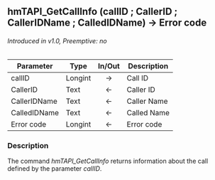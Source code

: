 ## hmTAPI_GetCallInfo (callID ; CallerID ; CallerIDName ; CalledIDName) → Error code
###### Introduced in v1.0, Preemptive: no

|Parameter|Type|In/Out|Description
|---|---|:---:|---
|callID|Longint|→|Call ID
|CallerID|Text|←|Caller ID
|CallerIDName|Text|←|Caller Name
|CalledIDName|Text|←|Called Name
|Error code|Longint|←|Error code

### Description
The command *hmTAPI_GetCallInfo* returns information about the call defined by the parameter *callID*.
